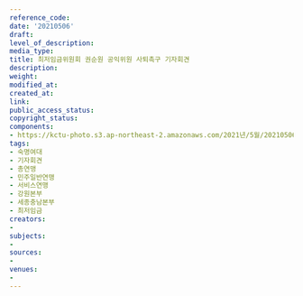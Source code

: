```yaml
---
reference_code: 
date: '20210506'
draft: 
level_of_description: 
media_type: 
title: 최저임금위원회 권순원 공익위원 사퇴촉구 기자회견
description: 
weight: 
modified_at: 
created_at: 
link: 
public_access_status: 
copyright_status: 
components:
- https://kctu-photo.s3.ap-northeast-2.amazonaws.com/2021년/5월/20210506-최저임금위원회+권순원+공익위원+사퇴촉구+기자회견_숙명여대_기자회견_총연맹_민주일반연맹_서비스연맹_강원본부_세종충남본부_최저임금/photo_2021-05-06_11-28-33.jpg
tags:
- 숙명여대
- 기자회견
- 총연맹
- 민주일반연맹
- 서비스연맹
- 강원본부
- 세종충남본부
- 최저임금
creators:
- 
subjects:
- 
sources:
- 
venues:
- 
---
```


